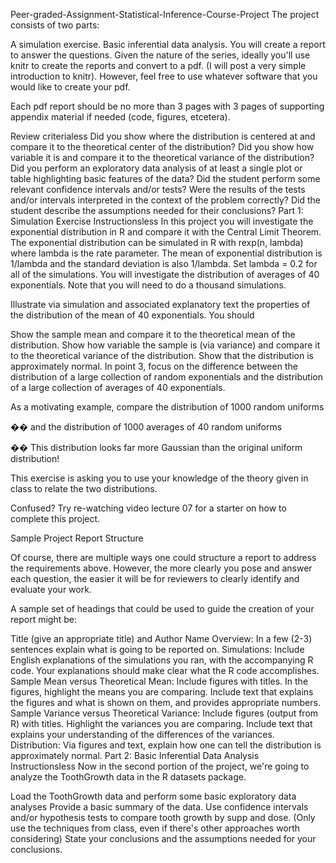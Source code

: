 Peer-graded-Assignment-Statistical-Inference-Course-Project
The project consists of two parts:

A simulation exercise. Basic inferential data analysis. You will create a report to answer the questions. Given the nature of the series, ideally you'll use knitr to create the reports and convert to a pdf. (I will post a very simple introduction to knitr). However, feel free to use whatever software that you would like to create your pdf.

Each pdf report should be no more than 3 pages with 3 pages of supporting appendix material if needed (code, figures, etcetera).

Review criterialess Did you show where the distribution is centered at and compare it to the theoretical center of the distribution? Did you show how variable it is and compare it to the theoretical variance of the distribution? Did you perform an exploratory data analysis of at least a single plot or table highlighting basic features of the data? Did the student perform some relevant confidence intervals and/or tests? Were the results of the tests and/or intervals interpreted in the context of the problem correctly? Did the student describe the assumptions needed for their conclusions? Part 1: Simulation Exercise Instructionsless In this project you will investigate the exponential distribution in R and compare it with the Central Limit Theorem. The exponential distribution can be simulated in R with rexp(n, lambda) where lambda is the rate parameter. The mean of exponential distribution is 1/lambda and the standard deviation is also 1/lambda. Set lambda = 0.2 for all of the simulations. You will investigate the distribution of averages of 40 exponentials. Note that you will need to do a thousand simulations.

Illustrate via simulation and associated explanatory text the properties of the distribution of the mean of 40 exponentials. You should

Show the sample mean and compare it to the theoretical mean of the distribution. Show how variable the sample is (via variance) and compare it to the theoretical variance of the distribution. Show that the distribution is approximately normal. In point 3, focus on the difference between the distribution of a large collection of random exponentials and the distribution of a large collection of averages of 40 exponentials.

As a motivating example, compare the distribution of 1000 random uniforms

�� and the distribution of 1000 averages of 40 random uniforms

�� This distribution looks far more Gaussian than the original uniform distribution!

This exercise is asking you to use your knowledge of the theory given in class to relate the two distributions.

Confused? Try re-watching video lecture 07 for a starter on how to complete this project.

Sample Project Report Structure

Of course, there are multiple ways one could structure a report to address the requirements above. However, the more clearly you pose and answer each question, the easier it will be for reviewers to clearly identify and evaluate your work.

A sample set of headings that could be used to guide the creation of your report might be:

Title (give an appropriate title) and Author Name Overview: In a few (2-3) sentences explain what is going to be reported on. Simulations: Include English explanations of the simulations you ran, with the accompanying R code. Your explanations should make clear what the R code accomplishes. Sample Mean versus Theoretical Mean: Include figures with titles. In the figures, highlight the means you are comparing. Include text that explains the figures and what is shown on them, and provides appropriate numbers. Sample Variance versus Theoretical Variance: Include figures (output from R) with titles. Highlight the variances you are comparing. Include text that explains your understanding of the differences of the variances. Distribution: Via figures and text, explain how one can tell the distribution is approximately normal. Part 2: Basic Inferential Data Analysis Instructionsless Now in the second portion of the project, we're going to analyze the ToothGrowth data in the R datasets package.

Load the ToothGrowth data and perform some basic exploratory data analyses Provide a basic summary of the data. Use confidence intervals and/or hypothesis tests to compare tooth growth by supp and dose. (Only use the techniques from class, even if there's other approaches worth considering) State your conclusions and the assumptions needed for your conclusions.
